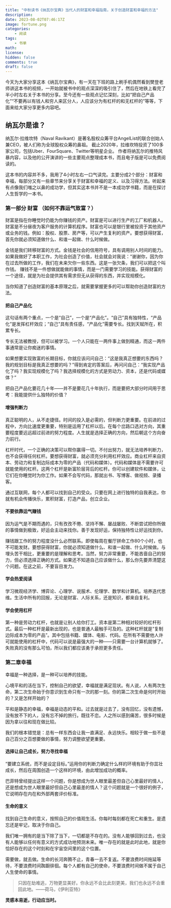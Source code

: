 ```yaml
---
title: "中秋读书《纳瓦尔宝典》当代人的财富和幸福指南，关于创造财富和幸福的方法"
description: 
date: 2023-08-02T07:46:17Z
image: fortune.png
categories:
    - 阅读
tags:
    - 书单
math: 
license: 
hidden: false
comments: true
draft: false
---
```


今天为大家分享这本《纳瓦尔宝典》，有一天在下班的路上刷手机偶然看到樊登老师讲这本书的视频，一开始就被书中的观点深深的吸引住了，然后在地铁上看完了半小时左右关于本书的分享。至今还有一些观点记忆深刻，比如“把自己产品化”“不要再以有钱人和穷人来区分人，人应该分为有杠杆的和无杠杆的”等等，下面来给大家分享更多内容吧。

## 纳瓦尔是谁？

纳瓦尔·拉维坎特（Naval Ravikant）是著名股权众筹平台AngelList的联合创始人兼CEO，被人们称为全球股权众筹的鼻祖。
截止2020年，拉维坎特投资了100多家公司，包括Uber、FourSquare、Twitter等明星企业。
作者将纳瓦尔的推特风暴内容，以及他的公开演讲的一些主要观点整理成本书，而且电子版是可以免费阅读的。

这本书的内容并不多，我用了4小时左右一口气读完。主要分成2个部分：财富和幸福，每部分又有一些章节来分享关于财富和幸福的定义、以及习得方法。听起来有点像我们嗤之以鼻的成功学，但其实这本书并不是一本成功学书籍，而是在探讨人生哲学的一本书。

### 第一部分 财富 （如何不靠运气致富？）

财富是指在你睡觉时仍能为你赚钱的资产。财富是可以进行生产的工厂和机器人。财富是不分昼夜为客户服务的计算机程序。财富也可以是银行里被投资于其他资产或业务的钱。例如：股权、股票、房产等，可以产生复利的资产。要想获得财富，首先你就必须知道做什么、和谁一起做、什么时候做。

金钱是我们转移财富的方式。金钱是社会的信用符号，具有调用别人时间的能力。如果我做好了本职工作，为社会创造了价值，社会就会对我说：“谢谢你，因为你在过去所做的工作，我们在未来欠你一些东西。这是一张欠条，我们可以把这个叫作钱。
赚钱不是一件想做就能做的事情，而是一门需要学习的技能。获得财富的一个途径，就是为社会提供其有需求但无从获得的东西，并实现规模化。

当你知道了创造财富的基本原理之后，就需要掌握更多的可以帮助你创造财富的方法。

#### 把自己产品化

这句话有两个重点，一个是“自己”，一个是“产品化”。“自己”具有独特性，“产品化”是发挥杠杆效应；“自己”具有责任感，“产品化”需要专长。找到天赋所在，积累专长。

专长无法被教授，但可以被学习。一个人只能在一两件事上做到精通，而这一两件事通常是让你痴迷的事情。

如果想要实现致富的长期目标，你就应该问问自己：“这是我真正想要的东西吗？我的规划目标是我真正想要的吗？”得到肯定的答案后，再问问自己：“我实现产品化了吗？我实现规模化了吗？我选择规模化的方式是劳动力、资本，还是代码或媒体？”

把自己产品化要花几十年——并不是要花几十年执行，而是要把大部分时间用于思考：我能提供什么独特的价值？

#### 增强判断力

真正聪明的人，从不走捷径。时间的投入是必需的，但判断力更重要。在前进的过程中，方向比速度更重要，特别是运用了杠杆以后。在每个岔路口选对方向，其重要程度要远远超过前进的努力程度。人生就是选择正确的方向，然后朝这个方向奋力前行。

杠杆时代，一个正确的决策可以帮你赢得一切。不付出努力，就无法培养判断力，也不会获得任何杠杆。要想获得财富，就必须充分利用杠杆效应。商业杠杆来自资本、劳动力和复制边际成本为零的产品（代码和媒体）。代码和媒体是不需要许可就能使用的杠杆。这两个杠杆是新富阶层背后的杠杆。你可以创建软件和媒体，让它们在你睡觉时为你工作。如果不会写代码，那就出书、写博客、做视频、录播客。

通过互联网，每个人都可以找到自己的受众。只要在网上进行独特的自我表达，你就有机会传播快乐，累积财富，打造产品，创立企业。

#### 不要依靠运气赚钱

因为运气是不期而遇的，只有孜孜不倦、坚持不懈、屡战屡败、不断尝试把你所做的事情做到极致，好运会主动来找你。善于发现好运，保持独特性让好运找到你。

赚钱跟工作的努力程度没什么必然联系。即使每周在餐厅拼命工作80个小时，也不可能发财。要想获得财富，你就必须知道做什么、和谁一起做、什么时候做。与埋头苦干相比，更重要的是理解和思考。当然，努力非常重要，不能吝啬自己的努力，但必须选择正确的方式。如果还不知道自己应该做什么，那么你先要弄清楚这个问题。在这之前，不要盲目发力。

#### 学会热爱阅读

学习微观经济学、博弈论、心理学、说服术、伦理学、数学和计算机。培养迭代思维。生活中所有的回报，无论是财富、人际关系，还是知识，都来自复利。

#### 学会使用杠杆

第一种是劳动力杠杆，也就是让别人给你打工。资本是第二种相对较好的杠杆形式。最后一种杠杆是最新出现的，也是普通人最触手可及的。这种杠杆就是“复制边际成本为零的产品”。其中包括书籍、媒体、电影、代码。在所有不需要他人许可就能使用的杠杆中，代码可以说是最强大的一种——只需要一台计算机就够了。失败真的没有那么可怕，所以我们都应该勇于承担更多责任。

### 第二章幸福

幸福是一种选择，是一种可以培养的技能。

心境平和的活在当下，控制自己的欲望，幸福就是满足现状。有人说，人有两次生命，第二次生命始于你意识到生命只有一次的那一刻。你的第二次生命是何时开始的？又是怎样开始的？

平和是静态的幸福，幸福是动态的平和。过去就是过去了，没有回忆，没有遗憾，没有放不下的人，没有忘不掉的旅行。既往不恋。人之所以感到痛苦，很多时候是因为拿以往和现在做比较。

我们的根本错觉是：总有一样东西会让我一直满足、永远快乐。相较于做一些不是自己百分之百想要做的事情，努力调整欲望更重要。

#### 选择让自己成长，努力寻找幸福

“要建立系统，而不是设定目标。”运用你的判断力确定什么样的环境有助于你茁壮成长，然后在周围创造一个这样的环境，由此增加成功的概率。

巴菲特曾经提出这样一个问题，你是想成为世人眼里最差但自己心里最好的情人，还是想成为世人眼里最好但自己心里最差的情人？这个问题就是一个很好的例子，它说明存在内在和外部两套评价标准。

#### 生命的意义

找到自己生命的意义，按照自己的价值观生活。你每时每刻都在死亡和重生。是遗忘还是牢记，取决于你自己。

我们唯一拥有的是当下除了当下，一切都是不存在的。没有人能够回到过去，也没有人能够以任何有意义的方式成功地预测未来。唯一存在的就是此时此地，就是你恰好存在的这个时刻和在宇宙空间里的这个位置。

需要做，就去做。生命的长河奔腾不止，青春一去不复返。不要浪费时间拖延等待，不要浪费时间踟蹰徘徊。每个人都有自己的使命，不要浪费时间做不属于自己人生使命的事情。

> 只因在劫难逃，万物更显美好。你永远不会比此刻更美，我们也永远不会重回此地。——荷马，《伊利亚特》

**灵感本易逝，行动应当时。**